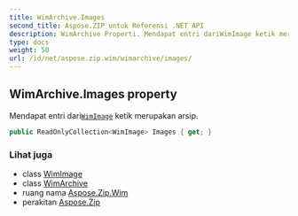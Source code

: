 ```yaml
---
title: WimArchive.Images
second_title: Aspose.ZIP untuk Referensi .NET API
description: WimArchive Properti. Mendapat entri dariWimImage ketik merupakan arsip.
type: docs
weight: 50
url: /id/net/aspose.zip.wim/wimarchive/images/
---
```

## WimArchive.Images property

Mendapat entri dari[`WimImage`](../../wimimage/) ketik merupakan arsip.

```csharp
public ReadOnlyCollection<WimImage> Images { get; }
```

### Lihat juga

* class [WimImage](../../wimimage/)
* class [WimArchive](../)
* ruang nama [Aspose.Zip.Wim](../../wimarchive/)
* perakitan [Aspose.Zip](../../../)


